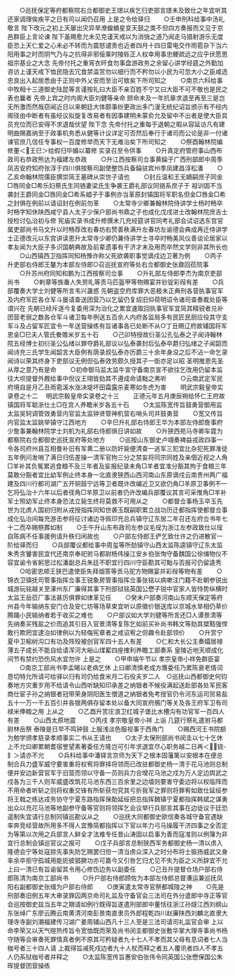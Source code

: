 <!-- { "loadSidebar": true } -->
　　○巡抚保定等府都察院右佥都御史王璟以疾乞归吏部言璟未及致仕之年宜听其还家调理俟疾平之日有司以闻仍召用  上是之令给驿归
　　○壬申刑科给事中汤礼敬言  陛下改元之初上天屡出灾异旱潦蝗蝻星变天鼓之类不但四方奏报而又见于京邑群臣上言论谏  陛下虽赐愈允未见克谨天戒以为消弰之道乃闻走马猎射游乐无度臣恐上天仁爱之心未必不转而为震怒谴责也近者四月十四日雷电交作雨雹杂下当六阳用事之时而阴气乃与之抗得非邪佞乘时陵轹正人权幸用事忠鲠疏远之应乎伏愿思  祖宗基业之大念  先帝付托之重宵衣旰食勿事盘游政务之余留心讲学经筵之外勤加咨访上谨天戒下恤民隐去冗食禁滥赏勿以细行而不矜勿以小民为可忽大小之臣咸选忠良出入起居悉由于正则中外乂安而至治可致矣下所司知之
　　○南京六科给事中牧相十三道御史陆昆等言谨按礼曰大臣不亲百姓不宁又曰大臣不可不敬也是民之表也曩者  先帝上宾之时内阁大臣刘健等亲命  顾命未及一年抗章求退至再至三是岂无所激而然哉窃闻近日以来朝廷大体颇事纷更政出多门漫无统纪诏旨颁示有不经内阁径由中断者有虽经议拟旋复改易者有因事建明未蒙俞允及留中不出者是使大臣具员充位而已安得不求退哉伏望  陛下念  先帝付托之重每于退朝之暇从容延访凡有建明曲赐嘉纳至于政事机务悉从健等计议详定可否然后奉行于诸司而公论是非一付诸谏官庶几信任专事权一百度修举而天下无难治矣下所司知之
　　○祭酉翰林院编修董＜王巳＞给假归毕婚以纂修  实录召至令供事
　　○升真定府管府事山西布政司右恭政熊达为福建左恭政
　　○升江西按察司佥事黄錀于广西刑部郎中周季凤吉安府知府张淳于四川俱按察司副使整饬兵备錀驻宾州季凤建昌淳松潘
　　○乙亥命翰林院儒臣撰崇简王墓碑从崇世子请也
　　○封丘温和王无嫡嗣庶子同金□唇同金□希乐妇蔡氏生同铬妻梁氏生争袭王爵礼部议同铬系庶子于  祖训固不当袭封王爵同金□唇同金□希系娼子于事例亦当革原封镇国将军职名但金□唇金□希之封俱在例前以请诏封在例前勿革
　　○太常寺少卿兼翰林院侍讲学士杨时畅卒时畅字知休陕西咸宁县人太子少保户部尚书鼎之子也成化戊戌进士改翰林院庶吉士授检讨弘治初与修  宪庙实录书成升修撰未几充经筵讲官同考礼部会试诏选东宫官属吏部尚书马文升以时畅荐改右春坊右赞善秩满升左春坊左谕德会典成再迁侍讲学士正德改元以东宫讲读恩升太常寺少卿仍兼侍讲学士寻卒时畅美风仪善谈论居家以孝友闻为大臣子多识国朝典故及前辈遗事有干济才未及用而卒然文学则非其所长也
　　○山西镇西卫指挥同知杨豫诈称父死欲袭职事觉谪戍边卫著为例
　　○丙子升吏部右侍郎王鏊为本部左侍郎○召巡抚宣府等处右佥都御史张鼐回莅院事
　　○升苏州府同知和鹏为江西按察司佥事
　　○升礼部左侍郎李杰为南京吏部尚书
　　○剌章等族番人失劳癿等贡马匹盔甲等物赐宴并钞锭彩叚有差
　　○兵部覆奏大学士刘健等所言韦兴蛊惑  先朝盗空府库罪大恶极未正典刑各营执事官军及内府军匠各仓军斗屡请查送团营乃以乞留仍复炤旧仰荷明诏令诸司查奏裁处臣等谓兴在  先朝已经斥逐今复委用深为治化之累宜速取回执事官军宜简其精锐者兑补团营老弱之数各仓军斗诸卫每年例送五百余人内府各监局多有民匠民厨应役其守支军斗及占留军匠宜令一年送营操练有旨诸事各已处断不从○丁丑赐辽府故辅国将军恩金□巳夫人管氏餋赡米岁五十石
　　○己卯特授故衍圣公孔弘泰之子闻诗翰林院五经博士初衍圣公弘绪以罪夺爵礼部议以弘泰袭封后弘泰卒爵归弘绪之子闻韶而闻诗充三氏学生闻韶言大臣例有荫录叔弘泰亦历爵三十余年身没之后不沾一命乞录闻诗以荣其终身下吏部议无例但弘泰效劳颇久授其子一衘亦足以昭  圣明推恩先圣从厚之意乃有是命
　　○初命御马监太监牛宣守备南京宣不欲往乞改用仍留本监往大坝提督外厩给事中倪议王珝皆劾其不遵成命请黜之弗听
　　○云南武定军民府境自是月乙丑雨雹溪水涨决堤坏田霜露杀麦寒如冬虎为害
　　明武宗毅皇帝实录卷之十二
　明武宗毅皇帝实录卷之十三
　　正德元年五月庚辰朔给怀仁王府故镇国将军聪浙仕土□在宫人养瞻米岁各五十石
　　○太监陈宽传旨鼓勇营御用监太监吴轲调管效勇营内官监太监钟贤管神机营右哨头司并鼓勇营
　　○宽又传旨内官监太监姚举镇守江西地方
　　○辛巳升礼部右侍郎王华为本部左侍郎詹事府少詹事兼翰林院学士刘机为礼部右侍郎俱日讲如故
　　○升狭西苑马寺卿车霆为都察院右佥都御史巡抚宣府等处地方
　　○巡按山东御史卢翊奏裨益戎政四事一令各司府州县互相誊补旧有军黄二册以防奸毙便清查一逃军三犯宜比杂犯死罪准徒五年例问发哨了满日归伍差操一清军官拘三分之禁妄将同宗同姓及亲佃近视之人角□羊补其负冤累逃食粮不及三年者及妄报纪录未角□羊者宜准分豁其拘于食粮三年莫敢分豁者宜比幼军例止终本身一北直隶狭西山西河南山东原谪戍云南贵州两广福建及四川行都司湖广五开铜鼓宁远等卫者既许改编近卫又欲仍角□羊原卫事例不一乞将弘治十六年以后者径角□羊原卫以前者仍许改编兵部覆议其言可采惟角□羊补军士照幼军止终本身恐法立毙生终将莫救不可用从之
　　○都督佥事杨玉卒玉先世为北虏人国初归附从戎授指挥同知世袭玉既嗣职累立战功历迁都指挥使都督佥事成化弘治间每充游击参将征讨诸边寻佩印充总兵镇守辽东居二年召还左府佥书年七十二而卒赐祭葬如制
　　○壬午升山东布政司左参议毛珵为浙江左参政致仕以珵自陈病不任事援例请升秩归闲故也
　　○户部左侍郎王俨乞致仕许之仍进散官一阶给驿而归
　　○兵部覆议都给事中周玺等所劾镇守山西太监陈逵镇守辽东太监朱秀贪饕害民宜代还南京奉祀驸马都尉杨伟操江安乡伯张恂守备魏国公徐俌物仪不容宜谕令省躬思过松潘副总兵朱廷不职宜行四川守臣勘其可黜与否报可仍留逵秀
　　○哈密忠顺王狭巴遣使臣失拜烟答等贡马驼方物赐宴并彩叚等物有差
　　○锦衣卫镇抚司管事指挥佥事王锐象房管事指挥佥事张铭以病嗽注门籍不赴朝参锐出城游玩铭越关至涿州东厂廉得其事下刑部狱铭英国公懋子锐中官家人皆恃势纵横时太监王岳莅厂事法甚厉俱罪如律革见任
　　○癸未户部奏河南山东顺天保定等府州县今年输纳东安门仓及安仁坊等场草束宜听以原徵价银送库以京城水旱相仍草价腾踊小民输纳者若于收买之难也
　　○户部议如大学刘徤等所言还□人谭景清等先纳奏买残盐之价而追其引目入官景清等复陈乞如前买补尚书韩文等劾其桀黠强悍敢行欺罔宜逮治如律例以为轻侮宪章者之戒诏宥之但趣令赴部领价
　　○升赏宁夏中卫榆树沟口有功及阵殁被创官军四十五人有差
　　○仁和大长公主奏孀居禄薄五子成长不能自给请浑河大峪山煤窰四座搉利养瞻工部奏系  皇陵近地天顺成化间节有禁约恐伤风水宜勿许  上是之
　　○甲申端午节以  孝宗皇帝小祥免群臣宴
　　○南京工部尚书李孟晹以老病乞休  上曰卿清慎老成方膺委任乃累陈衰老情词恳切特允所请可给驿以归有司仍给食米月二石役夫岁二人　○巡抚山西都御史何钧奏地方灾重岁用不给请令山西听缺知印承差之纳银者不候役满起送赴部各处军民客商仕宦子孙之纳银者冠带荣身阴阳医生僧道之纳银者免考授官仍令河东运司贸易盐五十一万一千五百引并各银两俱存留本处以备大同宣府鴈门等关及各王府军卫有司禄米俸粮之用  上从之
　　○乙酉升赏庄浪卫红城子堡比水槽沟有功官军一百四人有差
　　○山西太原地震
　　○丙戌  孝宗敬皇帝小祥  上诣  几筵行祭礼遣驸马都尉林岳祭  泰陵是日早不鸣钟鼓  上服浅淡色服视事于西角门
　　○赐西河王书院额为勉学颁孝慈录孝顺事实二书从王请也
　　○太子太保刑部尚书闵圭以七十乞休  上不允曰卿累朝耆宿誉望素著委任方隆岂可引年求退宜尽心职务越二日再＜锍-釒＞请亦不允
　　○兵科给事中潘铎言京师为天下之根本固藩篱以安根本在便总制合兵力盛军威守要害重将权宥将罪择将领而已改驻都御史杨一清于花马池则总制便并安边新营官军于旧营而领以守备一员则兵力合增花马池之戍为万人定边舆武之戍各为三千人则军威盛改筑花马池东西三百余里之边墙则要害守委边将以权临阵而不用命者听斩之则将权重交锋有所斩获勿究其亏折我军之罪则将罪宥如致仕延绥参将王戟之练达戎务协守宁夏东路指挥保勣延绥把总指挥魏镇宁夏都指挥韩斌之谋勇出众以充花马池等地副参守备等官则将领挥乞会议举行兵部言其事在边徒议于廷恐遥制失宜请行总制同镇巡勘议从之
　　○巡抚大同都御史欧信奏各城守备官遇缺率奔竞经营故所用多不得人宜豫简都指挥以下官以年力弓马操履干济四事之全否定为等第以次用之兵部言人鲜全才法难专任昔山涛固以启事为善而寇准则以例簿为非宜行总制会镇巡官议之报可
　　○戊子兵部言总制狭西军务都御史杨一清以虏入隆德会宁等处寇掠先事失防乞赐罢归但一清当虏众深入之时分布将士振扬威武又身率余卒拒守孤城用能扼彼猖獗功亦可嘉今又引咎乞归尤见不失为臣之义所辞宜不允  上曰一清已有旨谕留其令用心修饬边务以副委任
　　○己丑升提督仓场户部右侍郎陈清为南京工部尚书
　　○升户部右侍郎顾佐为本部左侍郎总督漕运兼巡抚凤阳右副都御史张缙为户部右侍郎
　　○庚寅遣太常寺官祭都城隍之神
　　○先是刑部奏旧例五年大审录罪囚两京命司礼监及守备官会三法司在外分遣郎中寺正等官会巡按御史兹当五年之期请如例行既得旨遂遣刑部郎中董恬往浙江孙燧江西刘纲山东张绰广东廖云腾云南黄清河南彭景南直隶员外郎程乾四川赵廉陕西刘麟北直隶大理寺寺副刘潮福建传习湖广姜周辅山西凡十三人至是三法司请司礼监官会审  上以命李荣又以天气暄热传旨令宽恤既而荣及尚书闵圭都御史张敷华掌大理寺事尚书杨守随等会审奏死罪情真者例不原其可矜疑者九十七人不孝而其父母有息词者七人当枷号者三十四人请  上裁得旨减死戍边者九十人杖而释之者五人覆讯者四人不孝五人仍系狱枷号者并释之
　　○太监陈宽传旨惠安伯张伟令同英国公张懋保国公朱晖提督团营操练
